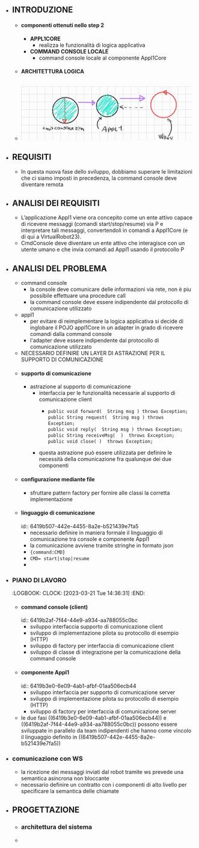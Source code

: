 - ## INTRODUZIONE
	- #### componenti ottenuti nello step 2
		- **APPL1CORE**
			- realizza le funzionalità di logica applicativa
		- **COMMAND CONSOLE LOCALE**
			- command console locale al componente Appl1Core
	- #### ARCHITETTURA LOGICA
	- ![architettura_logica.jpg](../assets/architettura_logica_1679838417550_0.jpg)
- ## REQUISITI
	- In questa nuova fase dello sviluppo, dobbiamo superare le limitazioni che ci siamo imposti in precedenza, la command console deve diventare remota
- ## ANALISI DEI REQUISITI
	- L’applicazione Appl1 viene ora concepito come un ente attivo capace di ricevere messaggi (comandi start/stop/resume) via P e interpretare tali messaggi, convertendoli in comandi a Appl1Core (e di qui a VirtualRobot23).
	- CmdConsole deve diventare un ente attivo che interagisce con un utente umano e che invia comandi ad Appl1 usando il protocollo P
- ## ANALISI DEL PROBLEMA
	- command console
		- la console deve comunicare delle informazioni via rete, non è piu possibile effettuare una procedure call
		- la command console deve essere indipendente dal protocollo di comunicazione utilizzato
	- appl1
		- per evitare di reimplementare la logica applicativa si decide di inglobare il POJO appl1Core in un adapter in grado di ricevere comandi dalla command console
		- l'adapter deve essere indipendente dal protocollo di comunicazione utilizzato
	- NECESSARIO DEFINIRE UN LAYER DI ASTRAZIONE PER IL SUPPORTO DI COMUNICAZIONE
	- ####  supporto di comunicazione
		- astrazione al supporto di comunicazione
			- interfaccia per le funzionalità necessarie al supporto di comunicazione client
				- ```
				  public void forward(  String msg ) throws Exception;
				  public String request(  String msg ) throws Exception;
				  public void reply(  String msg ) throws Exception;
				  public String receiveMsg(  )  throws Exception;
				  public void close( )  throws Exception;
				  ```
			- questa astrazione può essere utilizzata per definire le necessità della comunicazione fra qualunque dei due componenti
	- #### configurazione mediante file
		- sfruttare pattern factory per fornire alle classi la corretta implementazione
	- #### linguaggio di comunicazione
	  id:: 6419b507-442e-4455-8a2e-b521439e7fa5
		- necessario definire in maniera formale il linguaggio di comunicazione tra console e componente Appl1
		- la comunicazione avviene tramite stringhe in formato json
		- `{command:CMD}`
		- `CMD= start|stop|resume`
		-
- ### PIANO DI LAVORO
  :LOGBOOK:
  CLOCK: [2023-03-21 Tue 14:36:31]
  :END:
	- #### command console (client)
	  id:: 6419b2af-7f44-44e9-a934-aa788055c0bc
		- sviluppo interfaccia supporto di comunicazione client
		- sviluppo di implementazione pilota su protocollo di esempio (HTTP)
		- sviluppo di factory per interfaccia di comunicazione client
		- sviluppo di classe di integrazione per la comunicazione della command console
	- #### componente Appl1
	  id:: 6419b3e0-6e09-4ab1-afbf-01aa506ecb44
		- sviluppo interfaccia per supporto di comunicazione server
		- sviluppo di implementazione pilota su protocollo di esempio (HTTP)
		- sviluppo di factory per interfaccia di comunicazione server
	- le due fasi ((6419b3e0-6e09-4ab1-afbf-01aa506ecb44)) e ((6419b2af-7f44-44e9-a934-aa788055c0bc)) possono essere sviluppate in parallelo da team indipendenti che hanno come vincolo il linguaggio definito in ((6419b507-442e-4455-8a2e-b521439e7fa5))
- ### comunicazione con WS
	- la ricezione dei messaggi inviati dal robot tramite ws prevede una semantica asincrona non bloccante
	- necessario definire un contratto con i componenti di alto livello per specificare la semantica delle chiamate
- ## PROGETTAZIONE
	- ### architettura del sistema
	-